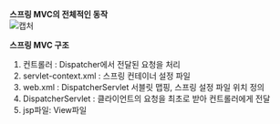 **스프링 MVC의 전체적인 동작**             
![캡처](https://user-images.githubusercontent.com/84822464/124863943-fdea4300-dff2-11eb-8937-114d8691f780.PNG)

**스프링 MVC 구조**           
1. 컨트롤러 : Dispatcher에서 전달된 요청을 처리           
2. servlet-context.xml : 스프링 컨테이너 설정 파일           
3. web.xml : DispatcherServlet 서블릿 맵핑, 스프링 설정 파일 위치 정의          
4. DispatcherServlet : 클라이언트의 요청을 최초로 받아 컨트롤러에게 전달           
5. jsp파일: View파일 

